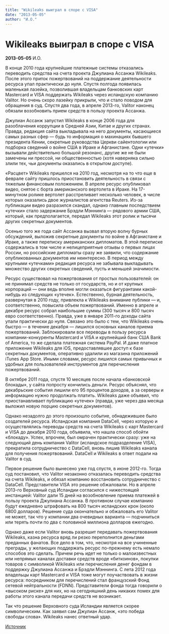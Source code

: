 ```yaml
---
title: "Wikileaks выиграл в споре с VISA"
date: "2013-05-05"
author: "И.О."
---
```


# Wikileaks выиграл в споре с VISA

**2013-05-05** И.О.

В конце 2010 года крупнейшие платежные системы отказались переводить средства на счета проекта Джулиана Ассанжа Wikileaks. После этого приток пожертвований на поддержание деятельности ресурса упал практически до нуля. Спустя полгода появилась маленькая лазейка, позволившая владельцам банковских карт Mastercard и VISA поддержать Wikileaks через исландскую компанию Valitor. Но очень скоро лазейку прикрыли, что и стало поводом для обращения в суд. Спустя два года, в апреле 2013-го, Valitor наконец обязали возобновить прием средств в пользу проекта Ассанжа.

Джулиан Ассанж запустил Wikileaks в конце 2006 года для разоблачения коррупции в Средней Азии, Китае и других странах. Правда, редакция сайта выкладывала на него документы, касающиеся самых разных сфер — будь то информация о махинациях бывшего президента Кении, секретные руководства Церкви сайентологии или подборка сведений о войне США в Ираке и Афганистане. Одни «утечки» вызывали действительно большой резонанс, другие же не были замечены ни прессой, ни общественностью (хотя наверняка сильно злили тех, чьи документы оказались в открытом доступе).

«Расцвет» Wikileaks пришелся на 2010 год, несмотря на то что еще в феврале сайту пришлось приостановить деятельность в связи с тяжелым финансовым положением. В апреле ресурс опубликовал видео, снятое с борта американского вертолета в Ираке. На 17-минутном ролике вертолет расстреливает несколько человек, в числе которых оказались двое журналистов агентства Reuters. Из-за публикации видео разразился скандал, однако главным последствием «утечки» стало задержание Брэдли Мэннинга — рядового армии США, который, как предполагается, передал Wikileaks этот ролик и тысячи других секретных документов.

Осенью того же года сайт Ассанжа вызвал вторую волну бурных обсуждений, выложив секретные документы по войне в Афганистане и Ираке, а также переписку американских дипломатов. В этой переписке содержались в том числе и нелицеприятные отзывы о первых лицах России, но российские дипломаты сразу же заявили, что содержание опубликованных документов им неинтересно. В период между крупными «утечками» редакция ресурса не забывала выкладывать множество других секретных сведений, пусть и меньшей значимости.

Ресурс существовал на пожертвования от простых пользователей: он не принимал средств не только от государств, но и от крупных корпораций — они ведь вполне могли оказаться фигурантами какой-нибудь из следующих «утечек». Естественно, бурная деятельность, развернутая в 2010 году, привлекла к Wikileaks внимание публики — и, соответственно, повысила объем пожертвований. Именно в апреле и декабре ресурс собрал наибольшие суммы (300 тысяч и 800 тысяч евро соответственно). Правда, уже в январе 2011-го доходы сайта упали практически до нуля. Связано это было с тем, что Wikileaks очень быстро — в течение декабря — лишился основных каналов приема пожертвований. Заблокировали все переводы в пользу ресурса компании-конкуренты Mastercard и VISA и крупнейший банк США Bank of America, то же сделала платежная система PayPal. И даже платное приложение Wikileaks для iOS, предоставлявшее доступ к базе секретных документов, оперативно удалили из магазина приложений iTunes App Store. Иными словами, ресурс лишился самых привычных и удобных для пользователей инструментов для перечисления пожертвований.

В октябре 2011 года, спустя 10 месяцев после начала «банковской блокады», у сайта попросту кончились деньги. Ресурс объяснял, что декабрьские события лишили его 95 процентов доходов, а за серверы и информацию нужно продолжать платить. Wikileaks даже объявил, что приостанавливает публикацию «утечек» (правда, уже через два месяца выложил новую порцию секретных документов).

Однако незадолго до этого произошло событие, обнадежившее было создателей ресурса. Исландская компания DataCell, через которую и осуществлялись переводы средств на счета Wikileaks с карт Mastercard и VISA до декабря 2010 года, объявила, что нашла способ обойти «блокаду». Успех, впрочем, был омрачен практически сразу: уже на следующий день компания Valitor (исландское подразделение VISA), прекратила сотрудничество с DataCell, вновь лишив Wikileaks канала для получения пожертвований. DataCell и Wikileaks в ответ подали на Valitor в суд.

Первое решение было вынесено уже год спустя, в июне 2012-го. Тогда суд постановил, что Valitor незаконно отказалась переводить средства на счета Wikileaks, и обязал компанию восстановить сотрудничество с DataCell. Представители VISA это решение обжаловали. Но в апреле 2013-го Верховный суд Исландии согласился с нижестоящей инстанцией: Valitor дали 15 дней на возобновление приема платежей в пользу проекта Джулиана Ассанжа. В противном случае компанию будут ежедневно штрафовать на 800 тысяч исландских крон (около 6800 долларов). Решение суда окончательно и обжаловать его Valitor не может, так что у компании два очевидных варианта — подчиниться или терять почти по два с половиной миллиона долларов ежегодно.

Однако даже если Valitor вновь разрешит передавать пожертвования Wikileaks, казна ресурса вряд ли резко переполнится деньгами преданных фанатов. Все дело в том, что, несмотря на все учиненные преграды, у желающих поддержать ресурс по-прежнему есть немало способов это сделать. Причем речь идет не только о малоизвестных или непрямых каналах доставки средств вроде «биткоинов», покупки товаров с символикой Wikileaks или перечисления денег фондам в поддержку Джулиана Ассанжа и Брэдли Мэннинга. С лета 2012 года владельцы карт Mastercard и VISA тоже могут поучаствовать в жизни ресурса: посредником для перечислений стал французский Фонд сетевой нейтральности (FDNN). Представители фонда тогда говорили о «высоком риске» для них, но на сегодняшний день никаких помех для работы этого канала передачи средств не возникает.

Так что решение Верховного суда Исландии является скорее символическим. Как заявил сам Джулиан Ассанж, «это победа свободы слова». Wikileaks нанес ответный удар.

[ Источник](http://lenta.ru/articles/2013/04/26/wikileaks/)